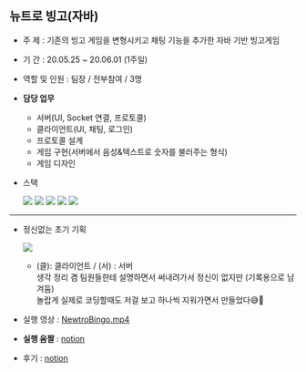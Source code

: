 ## 뉴트로 빙고(자바)

- 주 제 : 기존의 빙고 게임을 변형시키고 채팅 기능을 추가한 자바 기반 빙고게임

- 기 간 : 20.05.25 ~ 20.06.01 (1주일)

- 역할 및 인원 : 팀장 / 전부참여 / 3명

- **담당 업무**
  - 서버(UI, Socket 연결, 프로토콜)
  - 클라이언트(UI, 채팅, 로그인)
  - 프로토콜 설계
  - 게임 구현(서버에서 음성&텍스트로 숫자를 불러주는 형식)
  - 게임 디자인

- 스택

  <img src="https://img.shields.io/badge/Java-007396?style=flat-square&logo=java&logoColor=white"/> <img src="https://img.shields.io/badge/ApacheTomcat-F8DC75?style=flat-square&logo=ApacheTomcat&logoColor=black"/> <img src="https://img.shields.io/badge/EditPlus-F80000?style=flat-square&logo=Editplus&logoColor=white"/> <img src="https://img.shields.io/badge/Eclipse-2C2255?style=flat-square&logo=EclipseIDE&logoColor=white"/> <img src="https://img.shields.io/badge/AdobePhotoshop-31A8FF?style=flat-square&logo=AdobePhotoshop&logoColor=white"/>
---
- 정신없는 초기 기획

  ![](https://user-images.githubusercontent.com/112179365/187504763-549c8edf-dff6-4705-9dac-fe19adcd7fb6.png)
  * (클): 클라이언트 / (서) : 서버<br>
  생각 정리 겸 팀원들한테 설명하면서 써내려가서 정신이 없지만 (기록용으로 남겨둠)<br>
  놀랍게 실제로 코딩할때도 저걸 보고 하나씩 지워가면서 만들었다😅🤣

- 실행 영상 : [NewtroBingo.mp4](https://drive.google.com/file/d/1jLEWTwNUxItfJ_U4CNY1qh_UBtS0uIzO/view "NewtroBingo.mp4")

- **실행 움짤** : [notion](https://melodic-node-223.notion.site/046b340c8cc84064831a4ef7e7b9acec "notion")

- 후기 : [notion](https://melodic-node-223.notion.site/046b340c8cc84064831a4ef7e7b9acec "notion")
